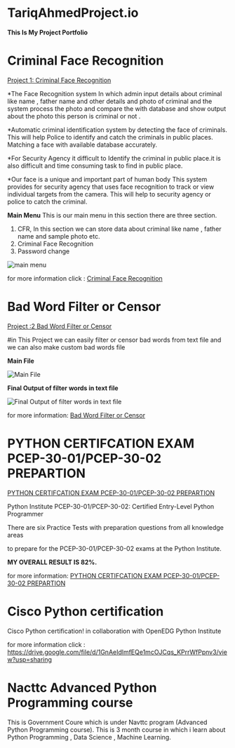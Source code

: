 # TariqAhmedProject.io
**This Is My Project Portfolio**


# Criminal Face Recognition


[Project 1: Criminal Face Recognition](https://github.com/tariqahmedproject/Criminal-Face-Recognition)

*The Face Recognition system In which admin input details about criminal like name , father name and other details and photo of criminal and the system process the photo and compare the with database and show output about the photo this person is criminal or not .

*Automatic criminal identification system  by  detecting  the  face  of  criminals. This will help Police to identify and catch the criminals in public places. Matching a face with available database accurately.

*For Security Agency it difficult to Identify the criminal in public place.it is also difficult and time consuming task to find in public place. 

*Our face is a unique and important part of human body This system provides for security agency that uses face recognition to track or view individual targets from the camera. This will help to security agency or police to catch the criminal.

**Main Menu**
This is our main menu in this section there are three section.

1) CFR, In this section we can store data about criminal like name , father name and sample photo etc.
2) Criminal Face Recognition
3) Password change

![main menu](https://user-images.githubusercontent.com/104884506/195243230-1bb89513-28a5-4075-bac7-bfbd8551c4cd.JPG)

for more information click : [Criminal Face Recognition](https://github.com/tariqahmedproject/Criminal-Face-Recognition)




# Bad Word Filter or Censor


[Project :2 Bad Word Filter or Censor](https://github.com/tariqahmedproject/Filter_Bad_words)

#in This Project we can easily filter or censor bad words from text file and we can also make custom bad words file 

**Main File**

![Main File](https://user-images.githubusercontent.com/104884506/195244082-309c9b09-69b6-4873-b72e-7ce4407eeff8.JPG)





**Final Output of filter words in text file**



![Final Output of filter words in text file](https://user-images.githubusercontent.com/104884506/195245425-3d5bd402-17ad-4d9c-865b-7a406fa08f8a.JPG)

for more information: [Bad Word Filter or Censor](https://github.com/tariqahmedproject/Filter_Bad_words)



# PYTHON CERTIFCATION EXAM PCEP-30-01/PCEP-30-02 PREPARTION


[PYTHON CERTIFCATION EXAM PCEP-30-01/PCEP-30-02 PREPARTION](https://www.udemy.com/course/pcep-certification-python-exam-practice-tests/)


Python Institute PCEP-30-01/PCEP-30-02: Certified Entry-Level Python Programmer

There are six Practice Tests with preparation questions from all knowledge areas

to prepare for the PCEP-30-01/PCEP-30-02 exams at the Python Institute.

**MY OVERALL RESULT IS 82%.**

for more information:
[PYTHON CERTIFCATION EXAM PCEP-30-01/PCEP-30-02 PREPARTION](https://github.com/tariqahmedproject/python-udemy-test)

# Cisco Python certification
Cisco Python certification! in collaboration with OpenEDG Python Institute 

for more information click : https://drive.google.com/file/d/1GnAeIdlmfEQe1mcOJCqs_KPrrWfPpnv3/view?usp=sharing

# Nacttc Advanced Python Programming course 
 This is Government Coure which is under Navttc  program  (Advanced Python Programming course).
 This is 3 month course in which i learn about Python Programming , Data Science , Machine Learning.
 

